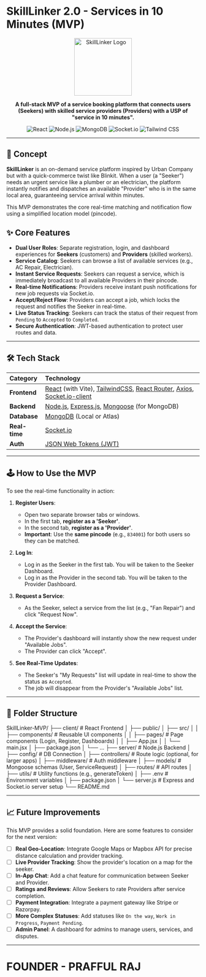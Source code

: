 # SkillLinker 2.0 - Services in 10 Minutes (MVP)

<p align="center">
  <img src="https://i.imgur.com/your-logo-image-url.png" alt="SkillLinker Logo" width="150"/>
</p>

<p align="center">
  <strong>A full-stack MVP of a service booking platform that connects users (Seekers) with skilled service providers (Providers) with a USP of "service in 10 minutes".</strong>
</p>

<p align="center">
  <img src="https://img.shields.io/badge/React-20232A?style=for-the-badge&logo=react&logoColor=61DAFB" alt="React">
  <img src="https://img.shields.io/badge/Node.js-339933?style=for-the-badge&logo=nodedotjs&logoColor=white" alt="Node.js">
  <img src="https://img.shields.io/badge/MongoDB-4EA94B?style=for-the-badge&logo=mongodb&logoColor=white" alt="MongoDB">
  <img src="https://img.shields.io/badge/Socket.io-010101?style=for-the-badge&logo=socketdotio&logoColor=white" alt="Socket.io">
  <img src="https://img.shields.io/badge/Tailwind_CSS-38B2AC?style=for-the-badge&logo=tailwind-css&logoColor=white" alt="Tailwind CSS">
</p>

---

## 🚀 Concept

**SkillLinker** is an on-demand service platform inspired by Urban Company but with a quick-commerce twist like Blinkit. When a user (a "Seeker") needs an urgent service like a plumber or an electrician, the platform instantly notifies and dispatches an available "Provider" who is in the same local area, guaranteeing service arrival within minutes.

This MVP demonstrates the core real-time matching and notification flow using a simplified location model (pincode).

## ✨ Core Features

-   **Dual User Roles**: Separate registration, login, and dashboard experiences for **Seekers** (customers) and **Providers** (skilled workers).
-   **Service Catalog**: Seekers can browse a list of available services (e.g., AC Repair, Electrician).
-   **Instant Service Requests**: Seekers can request a service, which is immediately broadcast to all available Providers in their pincode.
-   **Real-time Notifications**: Providers receive instant push notifications for new job requests via Socket.io.
-   **Accept/Reject Flow**: Providers can accept a job, which locks the request and notifies the Seeker in real-time.
-   **Live Status Tracking**: Seekers can track the status of their request from `Pending` to `Accepted` to `Completed`.
-   **Secure Authentication**: JWT-based authentication to protect user routes and data.

---

## 🛠️ Tech Stack

| Category      | Technology                                                                                                    |
| :------------ | :------------------------------------------------------------------------------------------------------------ |
| **Frontend**  | [React](https://reactjs.org/) (with Vite), [TailwindCSS](https://tailwindcss.com/), [React Router](https://reactrouter.com/), [Axios](https://axios-http.com/), [Socket.io-client](https://socket.io/docs/v4/client-api/) |
| **Backend**   | [Node.js](https://nodejs.org/), [Express.js](https://expressjs.com/), [Mongoose](https://mongoosejs.com/) (for MongoDB)                                   |
| **Database**  | [MongoDB](https://www.mongodb.com/) (Local or Atlas)                                                          |
| **Real-time** | [Socket.io](https://socket.io/)                                                                               |
| **Auth**      | [JSON Web Tokens (JWT)](https://jwt.io/)                                                                      |

---


## 🕹️ How to Use the MVP

To see the real-time functionality in action:

1.  **Register Users**:
    -   Open two separate browser tabs or windows.
    -   In the first tab, **register as a 'Seeker'**.
    -   In the second tab, **register as a 'Provider'**.
    -   **Important**: Use the **same pincode** (e.g., `834001`) for both users so they can be matched.

2.  **Log In**:
    -   Log in as the Seeker in the first tab. You will be taken to the Seeker Dashboard.
    -   Log in as the Provider in the second tab. You will be taken to the Provider Dashboard.

3.  **Request a Service**:
    -   As the Seeker, select a service from the list (e.g., "Fan Repair") and click "Request Now".

4.  **Accept the Service**:
    -   The Provider's dashboard will instantly show the new request under "Available Jobs".
    -   The Provider can click "Accept".

5.  **See Real-Time Updates**:
    -   The Seeker's "My Requests" list will update in real-time to show the status as `Accepted`.
    -   The job will disappear from the Provider's "Available Jobs" list.

---

## 📁 Folder Structure

SkillLinker-MVP/
├── client/ # React Frontend
│ ├── public/
│ ├── src/
│ │ ├── components/ # Reusable UI components
│ │ ├── pages/ # Page components (Login, Register, Dashboards)
│ │ ├── App.jsx
│ │ └── main.jsx
│ ├── package.json
│ └── ...
├── server/ # Node.js Backend
│ ├── config/ # DB Connection
│ ├── controllers/ # Route logic (optional, for larger apps)
│ ├── middleware/ # Auth middleware
│ ├── models/ # Mongoose schemas (User, ServiceRequest)
│ ├── routes/ # API routes
│ ├── utils/ # Utility functions (e.g., generateToken)
│ ├── .env # Environment variables
│ ├── package.json
│ └── server.js # Express and Socket.io server setup
└── README.md


---

## 📈 Future Improvements

This MVP provides a solid foundation. Here are some features to consider for the next version:

-   [ ] **Real Geo-Location**: Integrate Google Maps or Mapbox API for precise distance calculation and provider tracking.
-   [ ] **Live Provider Tracking**: Show the provider's location on a map for the seeker.
-   [ ] **In-App Chat**: Add a chat feature for communication between Seeker and Provider.
-   [ ] **Ratings and Reviews**: Allow Seekers to rate Providers after service completion.
-   [ ] **Payment Integration**: Integrate a payment gateway like Stripe or Razorpay.
-   [ ] **More Complex Statuses**: Add statuses like `On the way`, `Work in Progress`, `Payment Pending`.
-   [ ] **Admin Panel**: A dashboard for admins to manage users, services, and disputes.

---

<h1>FOUNDER - PRAFFUL RAJ</h1>
